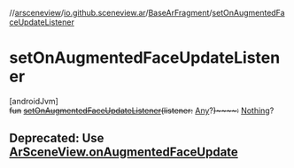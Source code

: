 //[arsceneview](../../../index.md)/[io.github.sceneview.ar](../index.md)/[BaseArFragment](index.md)/[setOnAugmentedFaceUpdateListener](set-on-augmented-face-update-listener.md)

# setOnAugmentedFaceUpdateListener

[androidJvm]\
~~fun~~ [~~setOnAugmentedFaceUpdateListener~~](set-on-augmented-face-update-listener.md)~~(~~~~listener~~~~:~~ [Any](https://kotlinlang.org/api/latest/jvm/stdlib/kotlin/-any/index.html)?~~)~~~~:~~ [Nothing](https://kotlinlang.org/api/latest/jvm/stdlib/kotlin/-nothing/index.html)?

##  Deprecated: Use [ArSceneView.onAugmentedFaceUpdate](../-ar-scene-view/on-augmented-face-update.md)
